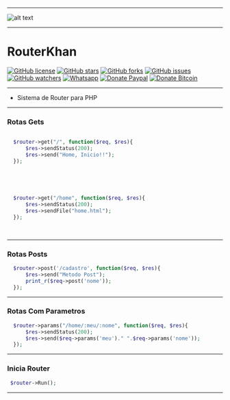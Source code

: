 -------------------------------


![alt text](https://i.imgur.com/9bNPdrP.gif "Logo RouterKhan")


-------------------------------


# RouterKhan
[![GitHub license](https://img.shields.io/badge/license-MIT-blue.svg)](https://raw.githubusercontent.com/PaulaoDev/router-khan/master/LICENSE)
[![GitHub stars](https://img.shields.io/github/stars/PaulaoDev/router-khan.svg)](https://github.com/PaulaoDev/ChatBot-PHP-Facebook/stargazers)
[![GitHub forks](https://img.shields.io/github/forks/PaulaoDev/router-khan.svg)](https://github.com/PaulaoDev/ChatBot-PHP-Facebook/fork)
[![GitHub issues](https://img.shields.io/github/issues/PaulaoDev/router-khan.svg)](https://github.com/PaulaoDev/ChatBot-PHP-Facebook/issues)
[![GitHub watchers](https://img.shields.io/github/watchers/badges/shields.svg?style=social&label=Watch)](https://github.com/PaulaoDev/router-khan/subscription)
[![Whatsapp](https://img.shields.io/badge/Whatsapp-On-green.svg)](https://bit.ly/whatsappdopaulo)
[![Donate Paypal](https://img.shields.io/badge/Donate-PayPal-green.svg)](https://goo.gl/ujU2QU)
[![Donate Bitcoin](https://img.shields.io/badge/Donate-Bitcoin-yellow.svg)](https://blockchain.info/address/37RWdwgsXK94pANXm9fHv722k4zQmtmCpH)


-------------------------------


- Sistema de Router para PHP


-------------------------------


  ### Rotas Gets
  
  
  ```php
  
    $router->get("/", function($req, $res){
		$res->sendStatus(200);
		$res->send("Home, Inicio!!");
	});
	
	
  ```
  
  
  ```php
  
  
    $router->get("/home", function($req, $res){
		$res->sendStatus(200);
		$res->sendFile("home.html");
	});
	
	
  ```
  
  
  ------------------------------------------------
  
  
  ### Rotas Posts 
  
  ```php
  	$router->post('/cadastro', function($req, $res){
		$res->send("Metodo Post");
		print_r($req->post('nome'));
	});
   ```
  
  
  ------------------------------------------------
    
  
  ### Rotas Com Parametros
  
  ```php
  	$router->params("/home/:meu/:nome", function($req, $res){
		$res->sendStatus(200);
		$res->send($req->params('meu')." ".$req->params('nome'));
	});
   ```
  
  
  ------------------------------------------------
  
  
   ### Inicia Router
   
   
   ```php
  	$router->Run();
   ```
   
  
   ------------------------------------------------
